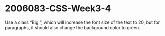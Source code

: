 # 2006083-CSS-Week3-4
Use a class “Big “, which will increase the font size of the text to 20, but for paragraphs, it should also change the background color to green.

